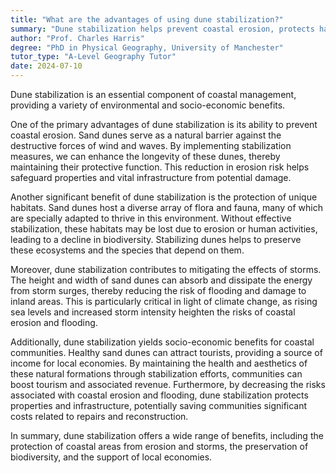 ```yaml
---
title: "What are the advantages of using dune stabilization?"
summary: "Dune stabilization helps prevent coastal erosion, protects habitats, and mitigates storm impacts, providing essential ecological and environmental benefits."
author: "Prof. Charles Harris"
degree: "PhD in Physical Geography, University of Manchester"
tutor_type: "A-Level Geography Tutor"
date: 2024-07-10
---
```


Dune stabilization is an essential component of coastal management, providing a variety of environmental and socio-economic benefits. 

One of the primary advantages of dune stabilization is its ability to prevent coastal erosion. Sand dunes serve as a natural barrier against the destructive forces of wind and waves. By implementing stabilization measures, we can enhance the longevity of these dunes, thereby maintaining their protective function. This reduction in erosion risk helps safeguard properties and vital infrastructure from potential damage.

Another significant benefit of dune stabilization is the protection of unique habitats. Sand dunes host a diverse array of flora and fauna, many of which are specially adapted to thrive in this environment. Without effective stabilization, these habitats may be lost due to erosion or human activities, leading to a decline in biodiversity. Stabilizing dunes helps to preserve these ecosystems and the species that depend on them.

Moreover, dune stabilization contributes to mitigating the effects of storms. The height and width of sand dunes can absorb and dissipate the energy from storm surges, thereby reducing the risk of flooding and damage to inland areas. This is particularly critical in light of climate change, as rising sea levels and increased storm intensity heighten the risks of coastal erosion and flooding.

Additionally, dune stabilization yields socio-economic benefits for coastal communities. Healthy sand dunes can attract tourists, providing a source of income for local economies. By maintaining the health and aesthetics of these natural formations through stabilization efforts, communities can boost tourism and associated revenue. Furthermore, by decreasing the risks associated with coastal erosion and flooding, dune stabilization protects properties and infrastructure, potentially saving communities significant costs related to repairs and reconstruction.

In summary, dune stabilization offers a wide range of benefits, including the protection of coastal areas from erosion and storms, the preservation of biodiversity, and the support of local economies.
    